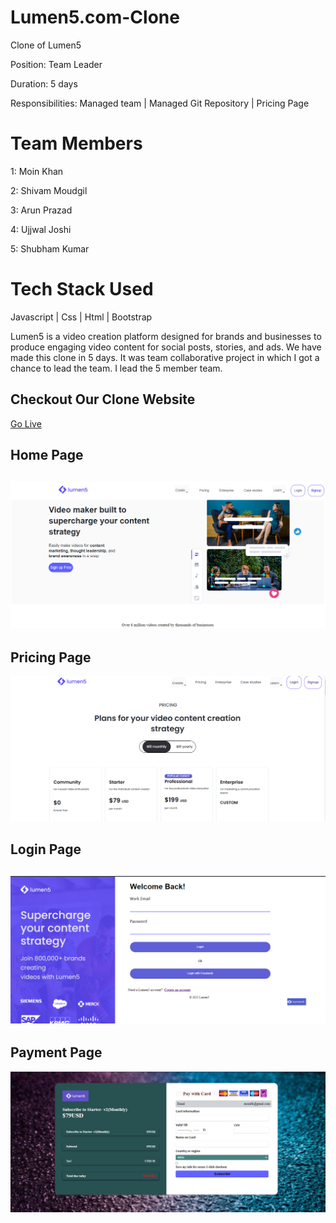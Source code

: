 <h1>Lumen5.com-Clone</h1>


<p>Clone of Lumen5</p>

<p>Position: Team Leader<p>

<p>Duration: 5 days </p>

<p>Responsibilities: Managed team | Managed Git Repository | Pricing Page </p>

<h1>Team Members</h1>
<p>1: Moin Khan</p>
<p>2: Shivam Moudgil</p>
<p>3: Arun Prazad</p>
<p>4: Ujjwal Joshi</p>
<p>5: Shubham Kumar</p>

<h1>Tech Stack Used</h1>
<p>Javascript | Css | Html | Bootstrap</p>
<p>Lumen5 is a video creation platform designed for brands and businesses to produce engaging video content for social posts, stories, and ads. We have made this clone in 5 days. It was team collaborative project in which I got a chance to lead the team. I lead the 5 member team.</p>

<h2>Checkout Our Clone Website</h2>
<a href = "https://lumen5project2.netlify.app/" >Go Live</a>

<h2>Home Page<h2>
<img src = "./Imagesforgithubreadme/lumen5.png">

<h2>Pricing Page</h2>
<img src = "./Imagesforgithubreadme/Pricing Page.png">
  
<h2>Login Page<h2>
<img src = "./Imagesforgithubreadme/Login.png">
  
  <h2>Payment Page</h2>
 <img src = "./Imagesforgithubreadme/payment.png" > 
